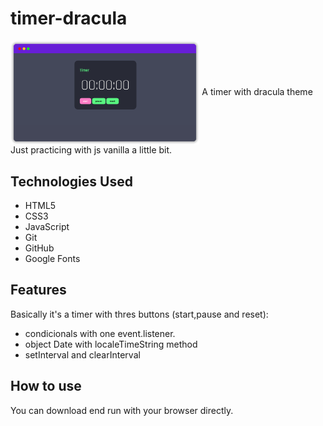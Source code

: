 # timer-dracula

<img align="center" width="60%" margin-bottom="80px" src="https://github.com/FelipeFeitosaDev/timer-dracula/blob/master/assets/images/view-dracula-timer.png" style="max-width:100%;">
A timer with dracula theme
Just practicing with js vanilla a little bit. 

## Technologies Used

* HTML5
* CSS3
* JavaScript
* Git
* GitHub
* Google Fonts

## Features

Basically it's a timer with thres buttons (start,pause and reset):

- condicionals with one event.listener. 
- object Date with localeTimeString method
- setInterval and clearInterval 

## How to use

You can download end run with your browser directly.
